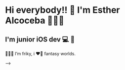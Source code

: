 # Hi everybody!! 👋  I'm Esther Alcoceba  👩🏻‍💻

## I'm junior iOS dev 💻 📱

 🦹🏻‍♀️ I’m friky, i ❤️‍🔥 fantasy worlds.

-->
